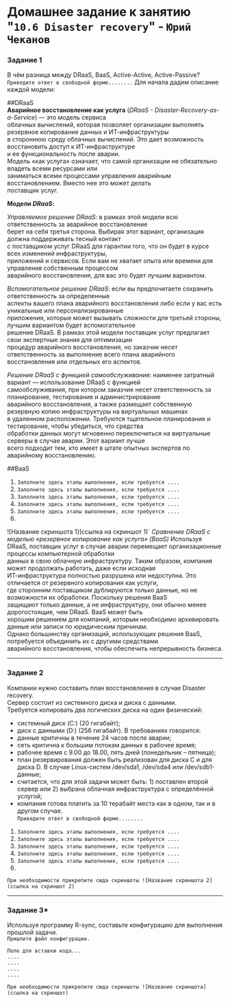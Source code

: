 # Домашнее задание к занятию "`10.6 Disaster recovery`" - `Юрий Чеканов`


### Задание 1
В чём разница между DRaaS, BaaS, Active-Active, Active-Passive?  
`Приведите ответ в свободной форме........`
Для начала дадим описание каждой модели: 

##DRaaS  
	**Аварийное восстановление как услуга** (*DRaaS - Disaster-Recovery-as-a-Service*) — это модель сервиса  
облачных вычислений, которая позволяет организации выполнять резервное копирование данных и ИТ-инфраструктуры  
в стороннюю среду облачных вычислений. Это дает возможность восстановить доступ к ИТ-инфраструктуре  
и ее функциональность после аварии.  
	Модель «как услуга» означает, что самой организации не обязательно владеть всеми ресурсами или  
заниматься всеми процессами управления аварийным восстановлением. Вместо нее это может делать  
поставщик услуг.  

**Модели *DRaaS*:**  

*Управляемое решение DRaaS*: в рамках этой модели всю ответственность за аварийное восстановление  
берет на себя третья сторона. Выбирая этот вариант, организация должна поддерживать тесный контакт  
с поставщиком услуг DRaaS для гарантии того, что он будет в курсе всех изменений инфраструктуры,  
приложений и сервисов. Если вам не хватает опыта или времени для управления собственным процессом  
аварийного восстановления, для вас это будет лучшим вариантом.  

*Вспомогательное решение DRaaS*: если вы предпочитаете сохранить ответственность за определенные  
аспекты вашего плана аварийного восстановления либо если у вас есть уникальные или персонализированные  
приложения, которые может вызывать сложности для третьей стороны, лучшим вариантом будет вспомогательное  
решение DRaaS. В рамках этой модели поставщик услуг предлагает свои экспертные знания для оптимизации  
процедур аварийного восстановления, но заказчик несет ответственность за выполнение всего плана аварийного  
восстановления или отдельных его аспектов.  

*Решение DRaaS с функцией самообслуживания*: наименее затратный вариант — использование DRaaS с функцией  
самообслуживания, при котором заказчик несет ответственность за планирование, тестирование и администрирование  
аварийного восстановления, а также размещает собственную резервную копию инфраструктуры на виртуальных машинах  
в удаленном расположении. Требуются тщательное планирование и тестирование, чтобы убедиться, что средства  
обработки данных могут мгновенно переключиться на виртуальные серверы в случае аварии. Этот вариант лучше  
всего подходит тем, кто имеет в штате опытных экспертов по аварийному восстановлению.

##BaaS

1. `Заполните здесь этапы выполнения, если требуется ....`
2. `Заполните здесь этапы выполнения, если требуется ....`
3. `Заполните здесь этапы выполнения, если требуется ....`
4. `Заполните здесь этапы выполнения, если требуется ....`
5. `Заполните здесь этапы выполнения, если требуется ....`
6. 


![Название скриншота 1](ссылка на скриншот 1)`
*Сравнение DRaaS с моделью «резервное копирование как услуга» (BaaS)*
Используя DRaaS, поставщик услуг в случае аварии перемещает организационные процессы компьютерной обработки  
данных в свою облачную инфраструктуру. Таким образом, компания может продолжать работать, даже если исходная  
ИТ-инфраструктура полностью разрушена или недоступна. Это отличается от резервного копирования как услуги,  
где сторонним поставщиком дублируются только данные, но не возможности их обработки. Поскольку решения BaaS  
защищают только данные, а не инфраструктуру, они обычно менее дорогостоящие, чем DRaaS. BaaS может быть  
хорошим решением для компаний, которым необходимо архивировать данные или записи по юридическим причинам.  
Однако большинству организаций, использующих решения BaaS, потребуется объединить их с другими средствами  
аварийного восстановления, чтобы обеспечить непрерывность бизнеса.

---

### Задание 2
Компании нужно составить план восстановления в случае Disaster recovery.  
Сервер состоит из системного диска и диска с данными.  
Требуется копировать два логических диска на один физический:  
* системный диск (C:) (20 гигабайт);
* диск с данными (D:) (256 гигабайт).
В требованиях говорится:  
* данные критичны в течение 24 часов после аварии;
* сеть критична к большим потокам данных в рабочее время;
* рабочее время с 9.00 до 18.00, пять дней (понедельник – пятница);
* план резервирования должен быть реализован для диска C и для диска D. В случае Linux-систем /dev/sda1, /dev/sda4 или /dev/sdb1-данные;
* считается, что для этой задачи может быть: 1) поставлен второй сервер или 2) выбрана облачная инфраструктура с определённой услугой;
* компания готова платить за 10 терабайт места как в одном, так и в другом случае.  
`Приведите ответ в свободной форме........`

1. `Заполните здесь этапы выполнения, если требуется ....`
2. `Заполните здесь этапы выполнения, если требуется ....`
3. `Заполните здесь этапы выполнения, если требуется ....`
4. `Заполните здесь этапы выполнения, если требуется ....`
5. `Заполните здесь этапы выполнения, если требуется ....`
6. 


`При необходимости прикрепитe сюда скриншоты
![Название скриншота 2](ссылка на скриншот 2)`


---

### Задание 3*  
Используя программу R-sync, составьте конфигурацию для выполнения прошлой задачи.  
`Пришлите файл конфигурации.`

```
Поле для вставки кода...
....
....
....
....
```

`При необходимости прикрепитe сюда скриншоты
![Название скриншота](ссылка на скриншот)`

